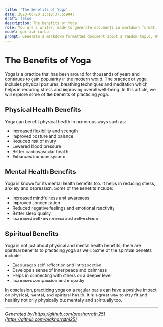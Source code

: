 ```yaml
---
title: 'The Benefits of Yoga'
date: 2023-06-20 13:18:37.559047
draft: false
description: The Benefits of Yoga
role: You are a writer, made to generate documents in markdown format. It is very important that all of the documents you generate are in valid markdown format.
model: gpt-3.5-turbo
prompt: Generate a markdown formatted document about a random topic. At the bottom, include a disclaimer explaining that the document was generated by you. The first line of the document should be the title. Make sure that the entire document is in proper markdown format, using a mix of various tags to make the document visually appealing.
---
```


# The Benefits of Yoga

Yoga is a practice that has been around for thousands of years and continues to gain popularity in the modern world. The practice of yoga includes physical postures, breathing techniques and meditation which helps in reducing stress and improving overall well-being. In this article, we will explore some of the benefits of practicing yoga.

## Physical Health Benefits

Yoga can benefit physical health in numerous ways such as:

- Increased flexibility and strength
- Improved posture and balance
- Reduced risk of injury
- Lowered blood pressure
- Better cardiovascular health
- Enhanced immune system

## Mental Health Benefits

Yoga is known for its mental health benefits too. It helps in reducing stress, anxiety and depression. Some of the benefits include:

- Increased mindfulness and awareness
- Improved concentration
- Reduced negative feelings and emotional reactivity
- Better sleep quality
- Increased self-awareness and self-esteem

## Spiritual Benefits

Yoga is not just about physical and mental health benefits; there are spiritual benefits to practicing yoga as well. Some of the spiritual benefits include:

- Encourages self-reflection and introspection
- Develops a sense of inner peace and calmness
- Helps in connecting with others on a deeper level
- Increases compassion and empathy

In conclusion, practicing yoga on a regular basis can have a positive impact on physical, mental, and spiritual health. It is a great way to stay fit and healthy not only physically but mentally and spiritually too.

---

*Generated by [https://github.com/prakharrathi25](https://github.com/prakharrathi25)*